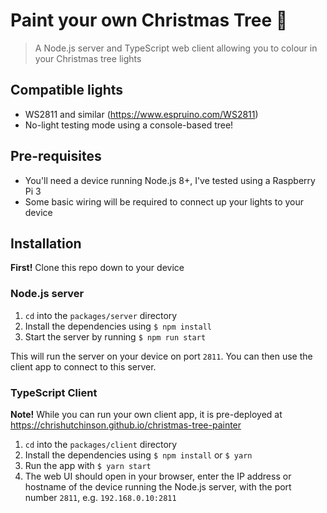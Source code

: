 # Paint your own Christmas Tree 🎄

> A Node.js server and TypeScript web client allowing you to colour in your
> Christmas tree lights

## Compatible lights

- WS2811 and similar (https://www.espruino.com/WS2811)
- No-light testing mode using a console-based tree!

## Pre-requisites

- You'll need a device running Node.js 8+, I've tested using a Raspberry Pi 3
- Some basic wiring will be required to connect up your lights to your device

## Installation

**First!** Clone this repo down to your device

### Node.js server

1. `cd` into the `packages/server` directory
2. Install the dependencies using `$ npm install`
3. Start the server by running `$ npm run start`

This will run the server on your device on port `2811`. You can then use the
client app to connect to this server.

### TypeScript Client

**Note!** While you can run your own client app, it is pre-deployed at
https://chrishutchinson.github.io/christmas-tree-painter

1. `cd` into the `packages/client` directory
2. Install the dependencies using `$ npm install` or `$ yarn`
3. Run the app with `$ yarn start`
4. The web UI should open in your browser, enter the IP address or hostname of
   the device running the Node.js server, with the port number `2811`, e.g.
   `192.168.0.10:2811`

